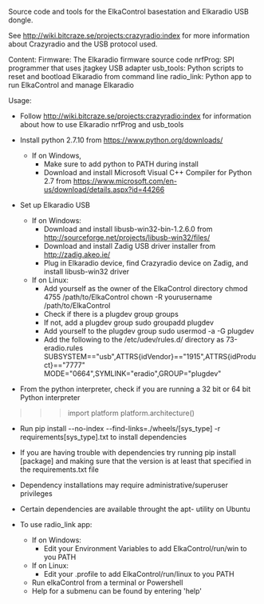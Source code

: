 Source code and tools for the ElkaControl basestation and Elkaradio USB dongle.

See http://wiki.bitcraze.se/projects:crazyradio:index for more information about Crazyradio and the USB protocol used.

Content:
Firmware: The Elkaradio firmware source code
nrfProg: SPI programmer that uses jtagkey USB adapter
usb_tools: Python scripts to reset and bootload Elkaradio from command line
radio_link: Python app to run ElkaControl and manage Elkaradio

Usage:
- Follow http://wiki.bitcraze.se/projects:crazyradio:index for information about
  how to use Elkaradio nrfProg and usb_tools

- Install python 2.7.10 from https://www.python.org/downloads/
  - If on Windows,
    - Make sure to add python to PATH during install
    - Download and install Microsoft Visual C++ Compiler for Python 2.7 from
          https://www.microsoft.com/en-us/download/details.aspx?id=44266

- Set up Elkaradio USB
  - If on Windows:
    - Download and install libusb-win32-bin-1.2.6.0 from
        http://sourceforge.net/projects/libusb-win32/files/
    - Download and install Zadig USB driver installer from
        http://zadig.akeo.ie/
    - Plug in Elkaradio device, find Crazyradio device on Zadig, and install libusb-win32 driver
  - If on Linux:
    - Add yourself as the owner of the ElkaControl directory
        chmod 4755 /path/to/ElkaControl
        chown -R yourusername /path/to/ElkaControl
    - Check if there is a plugdev group
        groups
    - If not, add a plugdev group
        sudo groupadd plugdev
    - Add yourself to the plugdev group
        sudo usermod -a -G plugdev <username>
    - Add the following to the /etc/udev/rules.d/ directory as 73-eradio.rules 
        SUBSYSTEM=="usb",ATTRS{idVendor}=="1915",ATTRS{idProduct}=="7777"
        MODE="0664",SYMLINK="eradio",GROUP="plugdev"

- From the python interpreter, check if you are running a 32 bit or 64 bit Python interpreter

>>> import platform
>>> platform.architecture()

- Run
    pip install --no-index --find-links=./wheels/[sys_type] -r requirements[sys_type].txt to install dependencies

- If you are having trouble with dependencies try running
    pip install [package]
  and making sure that the version is at least that specified in the
  requirements.txt file

- Dependency installations may require administrative/superuser privileges

- Certain dependencies are available throught the apt- utility on Ubuntu


- To use radio_link app:
  - If on Windows:
    - Edit your Environment Variables to add ElkaControl/run/win to you PATH
  - If on Linux:
    - Edit your .profile to add ElkaControl/run/linux to you PATH
  - Run elkaControl from a terminal or Powershell
  - Help for a submenu can be found by entering 'help'
